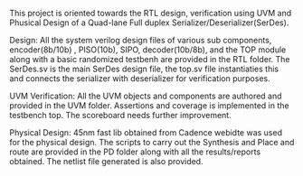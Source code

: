 This project is oriented towards the RTL design, verification using UVM and Phusical Design of a Quad-lane Full duplex Serializer/Deserializer(SerDes).

Design:
All the system verilog design files of various sub components, encoder(8b/10b) , PISO(10b), SIPO, decoder(10b/8b), and the TOP module along with a basic randomized testbenh are provided in the RTL folder.
The SerDes.sv is the main SerDes design file, the top.sv file instantiaties this and connects the serializer with deserializer for verification purposes.

UVM Verification:
All the UVM objects and components are authored and provided in the UVM folder.
Assertions and coverage is implemented in the testbench top. The scoreboard needs further improvement.

Physical Design:
45nm fast lib obtained from Cadence webidte was used for the physical design.
The scripts to carry out the Synthesis and Place and route are provided in the PD folder along with all the results/reports obtained. The netlist file generated is also provided.
